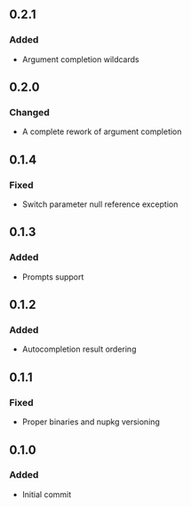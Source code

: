 ## 0.2.1
### Added
- Argument completion wildcards

## 0.2.0
### Changed
- A complete rework of argument completion

## 0.1.4
### Fixed
- Switch parameter null reference exception

## 0.1.3
### Added
- Prompts support

## 0.1.2
### Added
- Autocompletion result ordering

## 0.1.1
### Fixed
- Proper binaries and nupkg versioning

## 0.1.0
### Added
- Initial commit